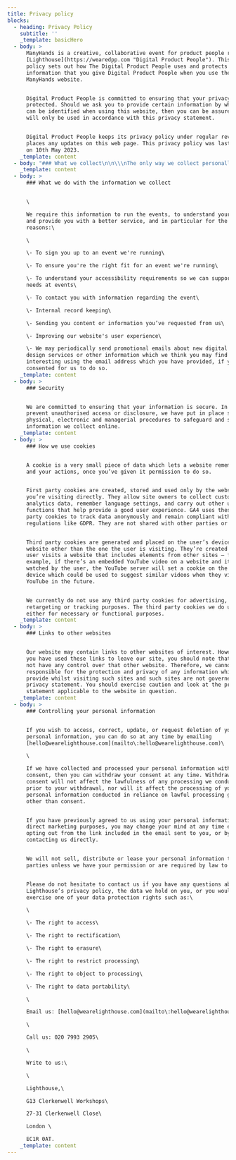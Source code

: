 ```yaml
---
title: Privacy policy
blocks:
  - heading: Privacy Policy
    subtitle: ''
    _template: basicHero
  - body: >
      ManyHands is a creative, collaborative event for product people run by
      [Lighthouse](https://wearedpp.com "Digital Product People"). This privacy
      policy sets out how The Digital Product People uses and protects any
      information that you give Digital Product People when you use the
      ManyHands website.


      Digital Product People is committed to ensuring that your privacy is
      protected. Should we ask you to provide certain information by which you
      can be identified when using this website, then you can be assured that it
      will only be used in accordance with this privacy statement.


      Digital Product People keeps its privacy policy under regular review and
      places any updates on this web page. This privacy policy was last updated
      on 10th May 2023.
    _template: content
  - body: "### What we collect\n\n\\\nThe only way we collect personally identifiable information from our website is if you choose to give it to us via Airtable forms and input text boxes, with which you can send certain information to us directly for the purposes of event management. This might include (but is not limited to):\\\n\\\n\\- Your name\\\n\\- Your email address\\\n\\- Your job title and company name\\\n\\- Your city\\\n\\- Your accessibility needs\\\n\\- Your dietary requirements for event catering\\\n\\\nWe collect\_anonymised data\_about our web traffic via Google Analytics 4 using first party cookies. This data is used internally to create statistics and analyse them so we can understand our users / their needs and optimise our site.\n\nGA4 does not log or store IP addresses, or collect any other personally identifiable information. It collects anonymous data such as:\n\n\\\n\\- Number of users\\\n\\- Session statistics (i.e. how much time was spent on the website and what pages were visited)\\\n\\- Coarse geolocation (i.e. city and country)\\\n\\- Browser and device used\\\n\\- How our site was found (i.e. from a Google search)\\\n\\\nYou can find out more about GA4's EU-focused data and privacy policies [here](https://support.google.com/analytics/answer/12017362?hl=en).\n"
    _template: content
  - body: >
      ### What we do with the information we collect


      \

      We require this information to run the events, to understand your needs
      and provide you with a better service, and in particular for the following
      reasons:\

      \

      \- To sign you up to an event we're running\

      \- To ensure you're the right fit for an event we're running\

      \- To understand your accessibility requirements so we can support your
      needs at events\

      \- To contact you with information regarding the event\

      \- Internal record keeping\

      \- Sending you content or information you’ve requested from us\

      \- Improving our website's user experience\

      \- We may periodically send promotional emails about new digital and
      design services or other information which we think you may find
      interesting using the email address which you have provided, if you have
      consented for us to do so.
    _template: content
  - body: >
      ### Security


      We are committed to ensuring that your information is secure. In order to
      prevent unauthorised access or disclosure, we have put in place suitable
      physical, electronic and managerial procedures to safeguard and secure the
      information we collect online.
    _template: content
  - body: >
      ### How we use cookies


      A cookie is a very small piece of data which lets a website remember you
      and your actions, once you’ve given it permission to do so.


      First party cookies are created, stored and used only by the website
      you’re visiting directly. They allow site owners to collect customer
      analytics data, remember language settings, and carry out other useful
      functions that help provide a good user experience. GA4 uses these first
      party cookies to track data anonymously and remain compliant with
      regulations like GDPR. They are not shared with other parties or websites.


      Third party cookies are generated and placed on the user’s device by a
      website other than the one the user is visiting. They’re created when a
      user visits a website that includes elements from other sites – for
      example, if there’s an embedded YouTube video on a website and it’s
      watched by the user, the YouTube server will set a cookie on the user’s
      device which could be used to suggest similar videos when they visit
      YouTube in the future.


      We currently do not use any third party cookies for advertising,
      retargeting or tracking purposes. The third party cookies we do use are
      either for necessary or functional purposes.
    _template: content
  - body: >
      ### Links to other websites


      Our website may contain links to other websites of interest. However, once
      you have used these links to leave our site, you should note that we do
      not have any control over that other website. Therefore, we cannot be
      responsible for the protection and privacy of any information which you
      provide whilst visiting such sites and such sites are not governed by this
      privacy statement. You should exercise caution and look at the privacy
      statement applicable to the website in question.
    _template: content
  - body: >
      ### Controlling your personal information


      If you wish to access, correct, update, or request deletion of your
      personal information, you can do so at any time by emailing
      [hello@wearelighthouse.com](mailto\:hello@wearelighthouse.com)\

      \

      If we have collected and processed your personal information with your
      consent, then you can withdraw your consent at any time. Withdrawing your
      consent will not affect the lawfulness of any processing we conducted
      prior to your withdrawal, nor will it affect the processing of your
      personal information conducted in reliance on lawful processing grounds
      other than consent.


      If you have previously agreed to us using your personal information for
      direct marketing purposes, you may change your mind at any time either by
      opting out from the link included in the email sent to you, or by
      contacting us directly.


      We will not sell, distribute or lease your personal information to third
      parties unless we have your permission or are required by law to do so.


      Please do not hesitate to contact us if you have any questions about
      Lighthouse’s privacy policy, the data we hold on you, or you would like to
      exercise one of your data protection rights such as:\

      \

      \- The right to access\

      \- The right to rectification\

      \- The right to erasure\

      \- The right to restrict processing\

      \- The right to object to processing\

      \- The right to data portability\

      \

      Email us: [hello@wearelighthouse.com](mailto\:hello@wearelighthouse.com)\

      \

      Call us: 020 7993 2905\

      \

      Write to us:\

      \

      Lighthouse,\

      G13 Clerkenwell Workshops\

      27-31 Clerkenwell Close\

      London \

      EC1R 0AT.
    _template: content
---
```


